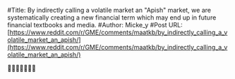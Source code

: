 #Title: By indirectly calling a volatile market an "Apish" market, we are systematically creating a new financial term which may end up in future financial textbooks and media.
#Author: Micke_y
#Post URL: [https://www.reddit.com/r/GME/comments/maatkb/by_indirectly_calling_a_volatile_market_an_apish/](https://www.reddit.com/r/GME/comments/maatkb/by_indirectly_calling_a_volatile_market_an_apish/)


🍌🦍🚀🦍🚀🦍🍌